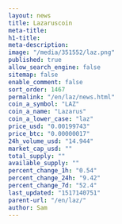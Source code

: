 ```yaml
---
layout: news
title: Lazaruscoin
meta-title: 
h1-title: 
meta-description: 
image: "/media/351552/laz.png"
published: true
allow_search_engine: false
sitemap: false
enable_comment: false
sort_order: 1467
permalink: "/en/laz/news.html"
coin_a_symbol: "LAZ"
coin_a_name: "Lazarus"
coin_a_lower_case: "laz"
price_usd: "0.00199743"
price_btc: "0.00000017"
24h_volume_usd: "14.944"
market_cap_usd: ""
total_supply: ""
available_supply: ""
percent_change_1h: "0.54"
percent_change_24h: "9.42"
percent_change_7d: "52.4"
last_updated: "1517140751"
parent-url: "/en/laz/"
author: Sam
---
```


